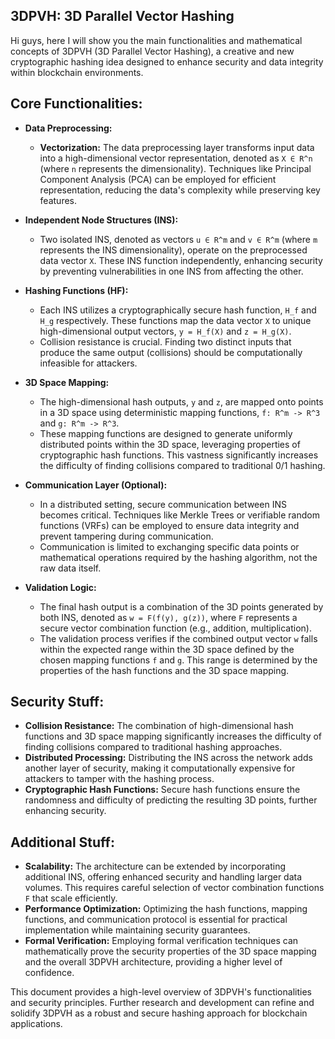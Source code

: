## 3DPVH: 3D Parallel Vector Hashing

Hi guys, here I will show you the main functionalities and mathematical concepts of 3DPVH (3D Parallel Vector Hashing), a creative and new cryptographic hashing idea designed to enhance security and data integrity within blockchain environments.

## Core Functionalities:

* **Data Preprocessing:**
    * **Vectorization:** The data preprocessing layer transforms input data into a high-dimensional vector representation, denoted as `X ∈ R^n` (where `n` represents the dimensionality). Techniques like Principal Component Analysis (PCA) can be employed for efficient representation, reducing the data's complexity while preserving key features.

* **Independent Node Structures (INS):**
    * Two isolated INS, denoted as vectors `u ∈ R^m` and `v ∈ R^m` (where `m` represents the INS dimensionality), operate on the preprocessed data vector `X`. These INS function independently, enhancing security by preventing vulnerabilities in one INS from affecting the other.

* **Hashing Functions (HF):**
    * Each INS utilizes a cryptographically secure hash function, `H_f` and `H_g` respectively. These functions map the data vector `X` to unique high-dimensional output vectors, `y = H_f(X)` and `z = H_g(X)`.
    * Collision resistance is crucial. Finding two distinct inputs that produce the same output (collisions) should be computationally infeasible for attackers.

* **3D Space Mapping:**
    * The high-dimensional hash outputs, `y` and `z`, are mapped onto points in a 3D space using deterministic mapping functions, `f: R^m -> R^3` and `g: R^m -> R^3`.
    * These mapping functions are designed to generate uniformly distributed points within the 3D space, leveraging properties of cryptographic hash functions. This vastness significantly increases the difficulty of finding collisions compared to traditional 0/1 hashing.

* **Communication Layer (Optional):**
    * In a distributed setting, secure communication between INS becomes critical. Techniques like Merkle Trees or verifiable random functions (VRFs) can be employed to ensure data integrity and prevent tampering during communication.
    * Communication is limited to exchanging specific data points or mathematical operations required by the hashing algorithm, not the raw data itself.

* **Validation Logic:**
    * The final hash output is a combination of the 3D points generated by both INS, denoted as `w = F(f(y), g(z))`, where `F` represents a secure vector combination function (e.g., addition, multiplication).
    * The validation process verifies if the combined output vector `w` falls within the expected range within the 3D space defined by the chosen mapping functions `f` and `g`. This range is determined by the properties of the hash functions and the 3D space mapping.

## Security Stuff:

* **Collision Resistance:** The combination of high-dimensional hash functions and 3D space mapping significantly increases the difficulty of finding collisions compared to traditional hashing approaches.
* **Distributed Processing:** Distributing the INS across the network adds another layer of security, making it computationally expensive for attackers to tamper with the hashing process.
* **Cryptographic Hash Functions:** Secure hash functions ensure the randomness and difficulty of predicting the resulting 3D points, further enhancing security.

## Additional Stuff:

* **Scalability:** The architecture can be extended by incorporating additional INS, offering enhanced security and handling larger data volumes. This requires careful selection of vector combination functions `F` that scale efficiently.
* **Performance Optimization:** Optimizing the hash functions, mapping functions, and communication protocol is essential for practical implementation while maintaining security guarantees.
* **Formal Verification:** Employing formal verification techniques can mathematically prove the security properties of the 3D space mapping and the overall 3DPVH architecture, providing a higher level of confidence.

This document provides a high-level overview of 3DPVH's functionalities and security principles. Further research and development can refine and solidify 3DPVH as a robust and secure hashing approach for blockchain applications.
